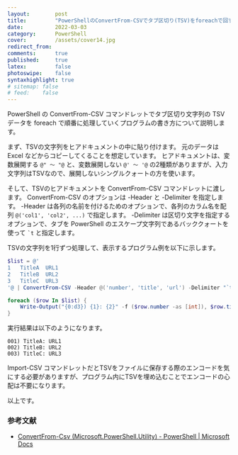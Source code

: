 ```yaml
---
layout:        post
title:         "PowerShellのConvertFrom-CSVでタブ区切り(TSV)をforeachで回す"
date:          2022-03-03
category:      PowerShell
cover:         /assets/cover14.jpg
redirect_from:
comments:      true
published:     true
latex:         false
photoswipe:    false
syntaxhighlight: true
# sitemap: false
# feed:    false
---
```


PowerShell の ConvertFrom-CSV コマンドレットでタブ区切り文字列の TSV データを foreach で順番に処理していくプログラムの書き方について説明します。

まず、TSVの文字列をヒアドキュメントの中に貼り付けます。
元のデータは Excel などからコピーしてくることを想定しています。
ヒアドキュメントは、変数展開する `@" 〜 "@` と、変数展開しない `@' 〜 '@` の2種類がありますが、入力文字列はTSVなので、展開しないシングルクォートの方を使います。

そして、TSVのヒアドキュメントを ConvertFrom-CSV コマンドレットに渡します。
ConvertFrom-CSV のオプションは -Header と -Delimiter を指定します。
-Header は各列の名前を付けるためのオプションで、各列のカラム名を配列 `@('col1', 'col2', ...)` で指定します。
-Delimiter は区切り文字を指定するオプションで、タブを PowerShell のエスケープ文字列であるバッククォートを使って <code>`t</code> と指定します。

TSVの文字列を1行ずつ処理して、表示するプログラム例を以下に示します。

```powershell
$list = @'
1	TitleA	URL1
2	TitleB	URL2
3	TitleC	URL3
'@ | ConvertFrom-CSV -Header @('number', 'title', 'url') -Delimiter "`t"

foreach ($row In $list) {
    Write-Output("{0:d3}) {1}: {2}" -f ($row.number -as [int]), $row.title, $row.url)
}
```

実行結果は以下のようになります。

```
001) TitleA: URL1
002) TitleB: URL2
003) TitleC: URL3
```

Import-CSV コマンドレットだとTSVをファイルに保存する際のエンコードを気にする必要がありますが、プログラム内にTSVを埋め込むことでエンコードの心配は不要になります。

以上です。

### 参考文献
- [ConvertFrom-Csv (Microsoft.PowerShell.Utility) - PowerShell \| Microsoft Docs](https://docs.microsoft.com/ja-jp/powershell/module/Microsoft.PowerShell.Utility/ConvertFrom-Csv?view=powershell-7.2)
